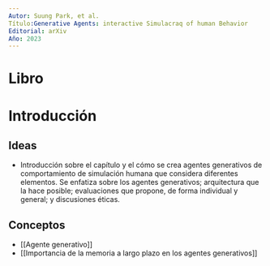 ```yaml
---
Autor: Suung Park, et al.
Título:Generative Agents: interactive Simulacraq of human Behavior
Editorial: arXiv
Año: 2023
--- 
```


# Libro

# Introducción
## Ideas
- Introducción sobre el capítulo y el cómo se crea agentes generativos de comportamiento de simulación humana que considera diferentes elementos. Se enfatiza sobre los agentes generativos; arquitectura que la hace posible; evaluaciones que propone, de forma individual y general; y discusiones éticas. 
## Conceptos
- [[Agente generativo]]
- [[Importancia de la memoria a largo plazo en los agentes generativos]]


